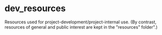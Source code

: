 # dev_resources
Resources used for project-development/project-internal use. (By contrast, resources of general and public interest are kept in the "resources" folder".)
